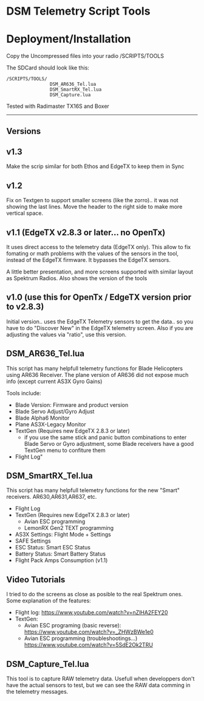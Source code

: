 # DSM Telemetry Script Tools


# Deployment/Installation

Copy the Uncompressed files into your radio /SCRIPTS/TOOLS

The SDCard should look like this:

    /SCRIPTS/TOOLS/
                    DSM_AR636_Tel.lua
                    DSM_SmartRX_Tel.lua
                    DSM_Capture.lua



Tested with Radimaster TX16S and Boxer

---

## Versions

## v1.3
Make the scrip similar for both Ethos and EdgeTX to keep them in Sync

## v1.2  
Fix on Textgen to support smaller screens (like the zorro).. it was not showing the last lines. Move the header to the right side to make more vertical space.

## v1.1  (EdgeTX v2.8.3 or later... no OpenTx)

It uses direct access to the telemetry data (EdgeTX only).  This allow to fix fomating or math problems with the values of the sensors in the tool, instead of the EdgeTX firmware. It bypasses the EdgeTX sensors.

A little better presentation, and more screens supported with similar layout as Spektrum Radios.
Also shows the version of the tools


## v1.0  (use this for OpenTx / EdgeTX version prior to v2.8.3)

Initial version.. uses the EdgeTX Telemetry sensors to get the data.. so you have to do "Discover New" in the EdgeTX telemetry screen. Also if you are adjusting the values via "ratio", use this version.

## DSM_AR636_Tel.lua

This script has many helpfull telemetry functions for Blade Helicopters using AR636 Receiver.  The plane version of AR636 did not expose much info (except current AS3X Gyro Gains)

Tools include:

* Blade Version:  Firmware and product version
* Blade Servo Adjust/Gyro Adjust 
* Blade Alpha6 Monitor
* Plane AS3X-Legacy Monitor
* TextGen  (Requires new EdgeTX 2.8.3 or later)  
   - if you use the same stick and panic button combinations to enter Blade Servo or Gyro adjustment, some Blade receivers have a good TextGen menu to confiture them
* Flight Log"

## DSM_SmartRX_Tel.lua

This script has many helpfull telemetry functions for the new "Smart" receivers. AR630,AR631,AR637, etc.

* Flight Log
* TextGen (Requires new EdgeTX 2.8.3 or later)
    -  Avian ESC programming
    -  LemonRX Gen2 TEXT programming
* AS3X Settings:  Flight Mode + Settings 
* SAFE Settings
* ESC Status: Smart ESC Status
* Battery Status: Smart Battery Status
* Flight Pack Amps Consumption (v1.1)


## Video Tutorials
I tried to do the screens as close as posible to the real Spektrum ones.  
Some explanation of the features:

* Flight log:  https://www.youtube.com/watch?v=nZlHA2FEY20
* TextGen: 
    - Avian ESC programing (basic reverse): https://www.youtube.com/watch?v=_ZHWzBWe1e0
    - Avian ESC programming (troubleshootings...) https://www.youtube.com/watch?v=5SdE2Ok2TRU

## DSM_Capture_Tel.lua

This tool is to capture RAW telemetry data. Usefull when developpers don't have the actual sensors to test, but we can see the RAW data comming in the telemetry messages.

